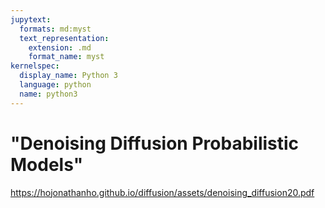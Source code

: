 ```yaml
---
jupytext:
  formats: md:myst
  text_representation:
    extension: .md
    format_name: myst
kernelspec:
  display_name: Python 3
  language: python
  name: python3
---
```


# "Denoising Diffusion Probabilistic Models"

https://hojonathanho.github.io/diffusion/assets/denoising_diffusion20.pdf